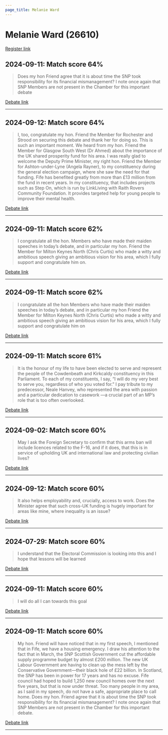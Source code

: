 ```yaml
---
page_title: Melanie Ward
---
```


# Melanie Ward  (26610)

[Register link](https://www.theyworkforyou.com/mp/26610/register)



## 2024-09-11: Match score 64%

>Does my hon Friend agree that it is about time the SNP took responsibility for its financial mismanagement? I note once again that SNP Members are not present in the Chamber for this important debate

[Debate link](https://www.theyworkforyou.com/debates/?id=2024-09-11b.920.1) 

---



## 2024-09-12: Match score 64%

>I, too, congratulate my hon. Friend the Member for Rochester and Strood on securing this debate and thank her for doing so. This is such an important moment. We heard from my hon. Friend the Member for Glasgow South West (Dr Ahmed) about the importance of the UK shared prosperity fund for his area. I was really glad to welcome the Deputy Prime Minister, my right hon. Friend the Member for Ashton-under-Lyne (Angela Rayner), to my constituency during the general election campaign, where she saw the need for that funding. Fife has benefited greatly from more than £13 million from the fund in recent years. In my constituency, that includes projects such as Step On, which is run by LinkLiving with Raith Rovers Community Foundation. It provides targeted help for young people to improve their mental health.

[Debate link](https://www.theyworkforyou.com/debates/?id=2024-09-12b.1079.0) 

---



## 2024-09-11: Match score 62%

>I congratulate all the hon. Members who have made their maiden speeches in today’s debate, and in particular my hon. Friend the Member for Milton Keynes North (Chris Curtis) who made a witty and ambitious speech giving an ambitious vision for his area, which I fully support and congratulate him on.

[Debate link](https://www.theyworkforyou.com/debates/?id=2024-09-11b.894.1) 

---



## 2024-09-11: Match score 62%

>I congratulate all the hon Members who have made their maiden speeches in today’s debate, and in particular my hon Friend the Member for Milton Keynes North (Chris Curtis) who made a witty and ambitious speech giving an ambitious vision for his area, which I fully support and congratulate him on

[Debate link](https://www.theyworkforyou.com/debates/?id=2024-09-11b.894.1) 

---



## 2024-09-11: Match score 61%

>It is the honour of my life to have been elected to serve and represent the people of the Cowdenbeath and Kirkcaldy constituency in this Parliament. To each of my constituents, I say, “I will do my very best to serve you, regardless of who you voted for.” I pay tribute to my predecessor, Neale Hanvey, who represented the area with passion and a particular dedication to casework —a crucial part of an MP’s role that is too often overlooked.

[Debate link](https://www.theyworkforyou.com/debates/?id=2024-09-11b.894.1) 

---



## 2024-09-02: Match score 60%

>May I ask the Foreign Secretary to confirm that this arms ban will include licences related to the F-16, and if it does, that this is in service of upholding UK and international law and protecting civilian lives?

[Debate link](https://www.theyworkforyou.com/debates/?id=2024-09-02a.48.1) 

---



## 2024-09-12: Match score 60%

>It also helps employability and, crucially, access to work. Does the Minister agree that such cross-UK funding is hugely important for areas like mine, where inequality is an issue?

[Debate link](https://www.theyworkforyou.com/debates/?id=2024-09-12b.1079.2) 

---



## 2024-07-29: Match score 60%

>I understand that the Electoral Commission is looking into this and I hope that lessons will be learned

[Debate link](https://www.theyworkforyou.com/debates/?id=2024-07-29c.1026.4) 

---



## 2024-09-11: Match score 60%

>I will do all I can towards this goal

[Debate link](https://www.theyworkforyou.com/debates/?id=2024-09-11b.894.1) 

---



## 2024-09-11: Match score 60%

>My hon. Friend will have noticed that in my first speech, I mentioned that in Fife, we have a housing emergency. I draw his attention to the fact that in March, the SNP Scottish Government cut the affordable supply programme budget by almost £200 million. The new UK Labour Government are having to clean up the mess left by the Conservative Government—their black hole of £22 billion. In Scotland, the SNP has been in power for 17 years and has no excuse. Fife council had hoped to build 1,250 new council homes over the next five years, but that is now under threat. Too many people in my area, as I said in my speech, do not have a safe, appropriate place to call home. Does my hon. Friend agree that it is about time the SNP took responsibility for its financial mismanagement? I note once again that SNP Members are not present in the Chamber for this important debate.

[Debate link](https://www.theyworkforyou.com/debates/?id=2024-09-11b.920.1) 

---


